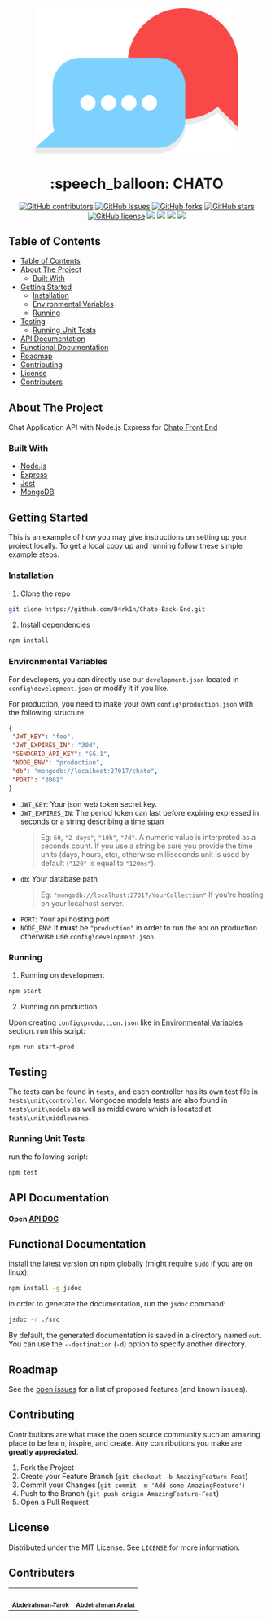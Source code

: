 <p align="center">
  <a href="" rel="noopener">
 <img width=400px  src="./logo.svg" alt="Chato image"></a>
</p>


<h1 align="center"> :speech_balloon: CHATO </h1>

<div align="center">
  
  [![GitHub contributors](https://img.shields.io/github/contributors/D4rk1n/Chato-Back-End)](https://github.com/D4rk1n/Chato-Back-End/contributors)
  [![GitHub issues](https://img.shields.io/github/issues/D4rk1n/Chato-Back-End)](https://github.com/D4rk1n/Chato-Back-End/issues)
  [![GitHub forks](https://img.shields.io/github/forks/D4rk1n/Chato-Back-End)](https://github.com/D4rk1n/Chato-Back-End/network)
  [![GitHub stars](https://img.shields.io/github/stars/D4rk1n/Chato-Back-End)](https://github.com/D4rk1n/Chato-Back-End/stargazers)
  [![GitHub license](https://img.shields.io/github/license/D4rk1n/Chato-Back-End)](https://github.com/D4rk1n/Chato-Back-End/blob/main/LICENSE)
  <img src="https://img.shields.io/github/languages/count/D4rk1n/Chato-Back-End" />
  <img src="https://img.shields.io/github/languages/top/D4rk1n/Chato-Back-End" />
  <img src="https://img.shields.io/github/languages/code-size/D4rk1n/Chato-Back-End" />
  <img src="https://img.shields.io/github/issues-pr-raw/D4rk1n/Chato-Back-End" />

</div>

## Table of Contents

- [Table of Contents](#table-of-contents)
- [About The Project](#about-the-project)
  - [Built With](#built-with)
- [Getting Started](#getting-started)
  - [Installation](#installation)
  - [Environmental Variables](#environmental-variables)
  - [Running](#running)
- [Testing](#testing)
  - [Running Unit Tests](#running-unit-tests)
- [API Documentation](#api-documentation)
- [Functional Documentation](#functional-documentation)
- [Roadmap](#roadmap)
- [Contributing](#contributing)
- [License](#license)
- [Contributers](#contributers)



## About The Project

Chat Application API with Node.js Express for <a href="https://github.com/D4rk1n/Chato-Front-end">Chato Front End</a>

### Built With

- [Node.js](https://nodejs.org)
- [Express](https://expressjs.com)
- [Jest](https://jestjs.io)
- [MongoDB](https://www.mongodb.com)

<!-- GETTING STARTED -->

## Getting Started

This is an example of how you may give instructions on setting up your project locally.
To get a local copy up and running follow these simple example steps.

### Installation

1. Clone the repo

```sh
git clone https://github.com/D4rk1n/Chato-Back-End.git
```

2. Install dependencies

```sh
npm install
```
 
 ### Environmental Variables

 For developers, you can directly use our `development.json` located in `config\development.json` or modify it if you like.

 For production, you need to make your own `config\production.json` with the following structure.
 
 ```json
{
  "JWT_KEY": "foo",
  "JWT_EXPIRES_IN": "30d",
  "SENDGRID_API_KEY": "SG.1",
  "NODE_ENV": "production",
  "db": "mongodb://localhost:27017/chato",
  "PORT": "3001"
}

 ```
* `JWT_KEY`: Your json web token secret key.
* `JWT_EXPIRES_IN`: The period token can last before expiring expressed in seconds or a string describing a time span
  > Eg: `60`, `"2 days"`, `"10h"`, `"7d"`. A numeric value is interpreted as a seconds count. If you use a string be sure you provide the time units (days, hours, etc), otherwise milliseconds unit is used by default (`"120"` is equal to `"120ms"`).
* `db`: Your database path 
  > Eg: `"mongodb://localhost:27017/YourCollection"` If you're hosting on your localhost server.
* `PORT`: Your api hosting port
* `NODE_ENV`: It **must** be `"production"` in order to run the api on production otherwise use `config\development.json`

### Running

1. Running on development

```sh
npm start
```

2. Running on production

Upon creating `config\production.json` like in [Environmental Variables](#environmental-variables) section. run this script:

```sh
npm run start-prod
```


<!-- TESTING -->

## Testing
The tests can be found in ````tests````, and each controller has its own test file in ````tests\unit\controller````. Mongoose models tests are also found in ````tests\unit\models```` as well as middleware which is located at ````tests\unit\middlewares````.

### Running Unit Tests

run the following script:
```sh
npm test
```

<!-- API DOC -->

## API Documentation
  <h4>Open <a href="https://documenter.getpostman.com/view/10395649/TVCfVo1a"> API DOC </a> </h4>

<!-- FUNC DOC -->

## Functional Documentation

install the latest version on npm globally (might require `sudo` if you are on linux):
```sh
npm install -g jsdoc
```

in order to generate the documentation, run the `jsdoc` command:
```sh
jsdoc -r ./src
```
By default, the generated documentation is saved in a directory named `out`. You
can use the `--destination` (`-d`) option to specify another directory.

## Roadmap

See the [open issues](https://github.com/D4rk1n/Chato-Back-End/issues) for a list of proposed features (and known issues).

<!-- CONTRIBUTING -->

## Contributing

Contributions are what make the open source community such an amazing place to be learn, inspire, and create. Any contributions you make are **greatly appreciated**.

1. Fork the Project
2. Create your Feature Branch (`git checkout -b AmazingFeature-Feat`)
3. Commit your Changes (`git commit -m 'Add some AmazingFeature'`)
4. Push to the Branch (`git push origin AmazingFeature-Feat`)
5. Open a Pull Request

<!-- LICENSE -->

## License

Distributed under the MIT License. See `LICENSE` for more information.

<!-- Contributers -->

## Contributers

<table>
  <tr>
    <td align="center"><a href="https://github.com/fuboki10"><img src="https://avatars.githubusercontent.com/u/35429211?s=460&v=4" width="100px;" alt=""/><br /><sub><b>Abdelrahman Tarek</b></sub></a><br /></td>
    <td align="center"><a href="https://github.com/D4rk1n"><img src="https://avatars.githubusercontent.com/u/44725090?s=460&v=4" width="100px;" alt=""/><br /><sub><b>Abdelrahman Arafat</b></sub></a><br /></td>
  </tr>
 </table>